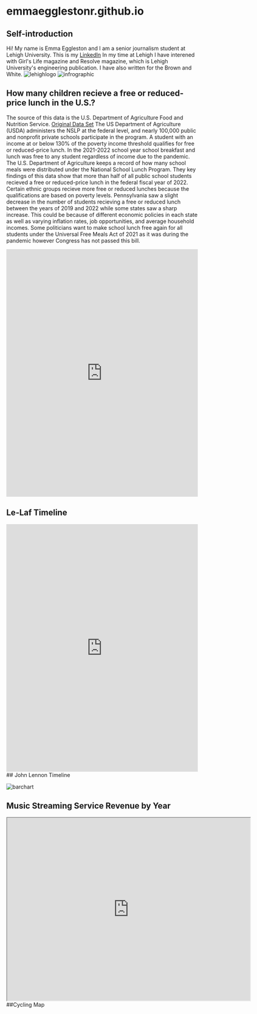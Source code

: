 # emmaegglestonr.github.io
## Self-introduction
Hi! My name is Emma Eggleston and I am a senior journalism student at Lehigh University. This is my [LinkedIn](https://www.linkedin.com/in/emma-e-694757211/) In my time at Lehigh I have interened with Girl's Life magazine and Resolve magazine, which is Lehigh University's engineering publication. I have also written for the Brown and White.
![lehighlogo](https://github.com/emmaegglestonr/emmaegglestonr.github.io/blob/main/LehighUniversity_logo.jpg?raw=true)
![infrographic](https://raw.githubusercontent.com/emmaegglestonr/emmaegglestonr.github.io/a5847e481c7f332713b8a06514bc291e9b7ddf5b/How%20U.S.%20children%20(1).png)
## How many children recieve a free or reduced-price lunch in the U.S.?
The source of this data is the U.S. Department of Agriculture Food and Nutrition Service. [Original Data Set](https://www.fns.usda.gov/pd/child-nutrition-tables)
The US Department of Agriculture (USDA) administers the NSLP at the federal level, and nearly 100,000 public and nonprofit private schools participate in the program. A student with an income at or below 130% of the poverty income threshold qualifies for free or reduced-price lunch. In the 2021-2022 school year school breakfast and lunch was free to any student regardless of income due to the pandemic. The U.S. Department of Agriculture keeps a record of how many school meals were distributed under the National School Lunch Program. They key findings of this data show that more than half of all public school students recieved a free or reduced-price lunch in the federal fiscal year of 2022. Certain ethnic groups recieve more free or reduced lunches because the qualifications are based on poverty levels. Pennsylvania saw a slight decrease in the number of students recieving a free or reduced lunch between the years of 2019 and 2022 while some states saw a sharp increase. This could be because of different economic policies in each state as well as varying inflation rates, job opportunities, and average household incomes. Some politicians want to make school lunch free again for all students under the Universal Free Meals Act of 2021 as it was during the pandemic however Congress has not passed this bill.

<iframe src='https://cdn.knightlab.com/libs/timeline3/latest/embed/index.html?source=10Vf-gXrgCbPP4ITAT8RXwMVcE-5QQV4mocde5EglIso&font=Default&lang=en&initial_zoom=2&height=650' width='100%' height='650' webkitallowfullscreen mozallowfullscreen allowfullscreen frameborder='0'></iframe>
                                
                                
## Le-Laf Timeline

<iframe src='https://cdn.knightlab.com/libs/timeline3/latest/embed/index.html?source=10PMXAuM5-r2v2NdIMjGDB8zWFfMBqvsD2JJvIf8lHro&font=Default&lang=en&initial_zoom=2&height=650' width='100%' height='650' webkitallowfullscreen mozallowfullscreen allowfullscreen frameborder='0'></iframe>
## John Lennon Timeline

![barchart](https://github.com/emmaegglestonr/emmaegglestonr.github.io/blob/main/Music_Streaming_Service_Revenue_by_Year_Spotify_Revenue_Apple_Music_Revenue_Pandora_Revenue_chartbuilder.png?raw=true)
## Music Streaming Service Revenue by Year

<iframe src="https://www.google.com/maps/d/embed?mid=1Uf_itdIMW_gIlYl5tpp8K2G58diN4BY&ehbc=2E312F" width="640" height="480"></iframe>
##Cycling Map
